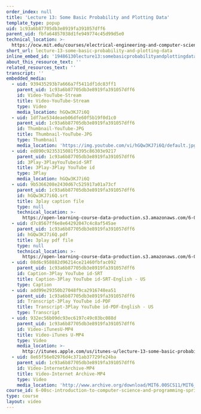 ```yaml
---
order_index: null
title: 'Lecture 13: Some Basic Probability and Plotting Data'
template_type: popup
uid: 1c93a6b87705db3e8919fa391057dff6
parent_uid: fbfa64857038d1fe949774c45d99d5e0
technical_location: >-
  https://ocw.mit.edu/courses/electrical-engineering-and-computer-science/6-00sc-introduction-to-computer-science-and-programming-spring-2011/unit-2/lecture-13-some-basic-probability-and-plotting-data/lecture-13-some-basic-probability-and-plotting-data
short_url: lecture-13-some-basic-probability-and-plotting-data
inline_embed_id: '19486130lecture13:somebasicprobabilityandplottingdata79614717'
about_this_resource_text: ''
related_resources_text: ''
transcript: ''
embedded_media:
  - uid: 939435293b7a666a7f5411df1dc83ff1
    parent_uid: 1c93a6b87705db3e8919fa391057dff6
    id: Video-YouTube-Stream
    title: Video-YouTube-Stream
    type: Video
    media_location: hGQw3KJ7i6Q
  - uid: 1df7ae534deaeb06dfe60f5b19f0d1c0
    parent_uid: 1c93a6b87705db3e8919fa391057dff6
    id: Thumbnail-YouTube-JPG
    title: Thumbnail-YouTube-JPG
    type: Thumbnail
    media_location: 'https://img.youtube.com/vi/hGQw3KJ7i6Q/default.jpg'
  - uid: ed890c9235315081f5395c86303e9217
    parent_uid: 1c93a6b87705db3e8919fa391057dff6
    id: 3Play-3PlayYouTubeid-SRT
    title: 3Play-3Play YouTube id
    type: 3Play
    media_location: hGQw3KJ7i6Q
  - uid: 9b5366208e2430d67c525917a01a73cf
    parent_uid: 1c93a6b87705db3e8919fa391057dff6
    id: hGQw3KJ7i6Q.srt
    title: 3play caption file
    type: null
    technical_location: >-
      https://open-learning-course-data-production.s3.amazonaws.com/6-00sc-introduction-to-computer-science-and-programming-spring-2011/9b5366208e2430d67c525917a01a73cf_hGQw3KJ7i6Q.srt
  - uid: d7c8567ff6e8e64292047c4c8af545ae
    parent_uid: 1c93a6b87705db3e8919fa391057dff6
    id: hGQw3KJ7i6Q.pdf
    title: 3play pdf file
    type: null
    technical_location: >-
      https://open-learning-course-data-production.s3.amazonaws.com/6-00sc-introduction-to-computer-science-and-programming-spring-2011/d7c8567ff6e8e64292047c4c8af545ae_hGQw3KJ7i6Q.pdf
  - uid: 08d6c958882d96214ce21460fbfac092
    parent_uid: 1c93a6b87705db3e8919fa391057dff6
    id: Caption-3Play YouTube id-SRT
    title: Caption-3Play YouTube id-SRT-English - US
    type: Caption
  - uid: add99e29350b27048f9ca2916748ea51
    parent_uid: 1c93a6b87705db3e8919fa391057dff6
    id: Transcript-3Play YouTube id-PDF
    title: Transcript-3Play YouTube id-PDF-English - US
    type: Transcript
  - uid: 932ec56b09dc93ec6197c49c03bc088d
    parent_uid: 1c93a6b87705db3e8919fa391057dff6
    id: Video-iTunesU-MP4
    title: Video-iTunes U-MP4
    type: Video
    media_location: >-
      http://itunes.apple.com/us/itunes-u/lecture-13-some-basic-probability/id499270153?i=110101042
  - uid: 8e65f56e02976d4c371ab37729fe24ba
    parent_uid: 1c93a6b87705db3e8919fa391057dff6
    id: Video-InternetArchive-MP4
    title: Video-Internet Archive-MP4
    type: Video
    media_location: 'http://www.archive.org/download/MIT6.00SCS11/MIT6_00SCS11_lec13_300k.mp4'
course_id: 6-00sc-introduction-to-computer-science-and-programming-spring-2011
type: course
layout: video
---
```


